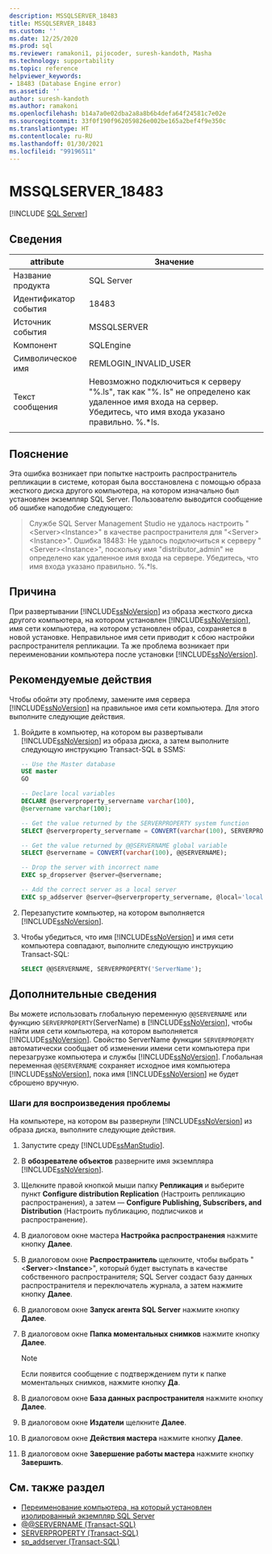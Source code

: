 ```yaml
---
description: MSSQLSERVER_18483
title: MSSQLSERVER_18483
ms.custom: ''
ms.date: 12/25/2020
ms.prod: sql
ms.reviewer: ramakoni1, pijocoder, suresh-kandoth, Masha
ms.technology: supportability
ms.topic: reference
helpviewer_keywords:
- 18483 (Database Engine error)
ms.assetid: ''
author: suresh-kandoth
ms.author: ramakoni
ms.openlocfilehash: b14a7a0e02dba2a8a8b6b4defa64f24581c7e02e
ms.sourcegitcommit: 33f0f190f962059826e002be165a2bef4f9e350c
ms.translationtype: HT
ms.contentlocale: ru-RU
ms.lasthandoff: 01/30/2021
ms.locfileid: "99196511"
---
```

# <a name="mssqlserver_18483"></a>MSSQLSERVER_18483
 [!INCLUDE [SQL Server](../../includes/applies-to-version/sqlserver.md)]

## <a name="details"></a>Сведения

|attribute|Значение|
|---|---|
|Название продукта|SQL Server|
|Идентификатор события|18483|
|Источник события|MSSQLSERVER|
|Компонент|SQLEngine|
|Символическое имя|REMLOGIN_INVALID_USER|
|Текст сообщения|Невозможно подключиться к серверу "%.ls", так как "%. ls" не определено как удаленное имя входа на сервер. Убедитесь, что имя входа указано правильно. %.*ls.|
||

## <a name="explanation"></a>Пояснение

Эта ошибка возникает при попытке настроить распространитель репликации в системе, которая была восстановлена с помощью образа жесткого диска другого компьютера, на котором изначально был установлен экземпляр SQL Server. Пользователю выводится сообщение об ошибке наподобие следующего:

> Службе SQL Server Management Studio не удалось настроить "\<Server>\<Instance>" в качестве распространителя для "\<Server>\<Instance>". Ошибка 18483: Не удалось подключиться к серверу "\<Server>\<Instance>", поскольку имя "distributor_admin" не определено как удаленное имя входа на сервере. Убедитесь, что имя входа указано правильно. %.*ls.

## <a name="cause"></a>Причина

При развертывании [!INCLUDE[ssNoVersion](../../includes/ssnoversion-md.md)] из образа жесткого диска другого компьютера, на котором установлен [!INCLUDE[ssNoVersion](../../includes/ssnoversion-md.md)], имя сети компьютера, на котором установлен образ, сохраняется в новой установке. Неправильное имя сети приводит к сбою настройки распространителя репликации. Та же проблема возникает при переименовании компьютера после установки [!INCLUDE[ssNoVersion](../../includes/ssnoversion-md.md)].

## <a name="user-action"></a>Рекомендуемые действия

Чтобы обойти эту проблему, замените имя сервера [!INCLUDE[ssNoVersion](../../includes/ssnoversion-md.md)] на правильное имя сети компьютера. Для этого выполните следующие действия.

1. Войдите в компьютер, на котором вы развертывали [!INCLUDE[ssNoVersion](../../includes/ssnoversion-md.md)] из образа диска, а затем выполните следующую инструкцию Transact-SQL в SSMS:

    ```sql
    -- Use the Master database
    USE master
    GO

    -- Declare local variables
    DECLARE @serverproperty_servername varchar(100),
    @servername varchar(100);

    -- Get the value returned by the SERVERPROPERTY system function
    SELECT @serverproperty_servername = CONVERT(varchar(100), SERVERPROPERTY('ServerName'));

    -- Get the value returned by @@SERVERNAME global variable
    SELECT @servername = CONVERT(varchar(100), @@SERVERNAME);

    -- Drop the server with incorrect name
    EXEC sp_dropserver @server=@servername;

    -- Add the correct server as a local server
    EXEC sp_addserver @server=@serverproperty_servername, @local='local';
    ```

2. Перезапустите компьютер, на котором выполняется [!INCLUDE[ssNoVersion](../../includes/ssnoversion-md.md)].
3. Чтобы убедиться, что имя [!INCLUDE[ssNoVersion](../../includes/ssnoversion-md.md)] и имя сети компьютера совпадают, выполните следующую инструкцию Transact-SQL:

    ```sql
    SELECT @@SERVERNAME, SERVERPROPERTY('ServerName');
    ```

## <a name="more-information"></a>Дополнительные сведения

Вы можете использовать глобальную переменную `@@SERVERNAME` или функцию `SERVERPROPERTY`(ServerName) в [!INCLUDE[ssNoVersion](../../includes/ssnoversion-md.md)], чтобы найти имя сети компьютера, на котором выполняется [!INCLUDE[ssNoVersion](../../includes/ssnoversion-md.md)]. Свойство ServerName функции `SERVERPROPERTY` автоматически сообщает об изменении имени сети компьютера при перезагрузке компьютера и службы [!INCLUDE[ssNoVersion](../../includes/ssnoversion-md.md)]. Глобальная переменная `@@SERVERNAME` сохраняет исходное имя компьютера [!INCLUDE[ssNoVersion](../../includes/ssnoversion-md.md)], пока имя [!INCLUDE[ssNoVersion](../../includes/ssnoversion-md.md)] не будет сброшено вручную.

### <a name="steps-to-reproduce-the-problem"></a>Шаги для воспроизведения проблемы

На компьютере, на котором вы развернули [!INCLUDE[ssNoVersion](../../includes/ssnoversion-md.md)] из образа диска, выполните следующие действия.

1. Запустите среду [!INCLUDE[ssManStudio](../../includes/ssManStudio-md.md)].
2. В **обозревателе объектов** разверните имя экземпляра [!INCLUDE[ssNoVersion](../../includes/ssnoversion-md.md)].
3. Щелкните правой кнопкой мыши папку **Репликация** и выберите пункт **Configure distribution Replication** (Настроить репликацию распространения), а затем — **Configure Publishing, Subscribers, and Distribution** (Настроить публикацию, подписчиков и распространение).
4. В диалоговом окне мастера **Настройка распространения** нажмите кнопку **Далее**.
5. В диалоговом окне **Распространитель** щелкните, чтобы выбрать "\<**Server**>\<**Instance**>", который будет выступать в качестве собственного распространителя; SQL Server создаст базу данных распространителя и переключатель журнала, а затем нажмите кнопку **Далее**.
6. В диалоговом окне **Запуск агента SQL Server** нажмите кнопку **Далее**.
7. В диалоговом окне **Папка моментальных снимков** нажмите кнопку **Далее**.

    > [!NOTE]
    > Если появится сообщение с подтверждением пути к папке моментальных снимков, нажмите кнопку **Да**.
8. В диалоговом окне **База данных распространителя** нажмите кнопку **Далее**.
9. В диалоговом окне **Издатели** щелкните **Далее**.
10. В диалоговом окне **Действия мастера** нажмите кнопку **Далее**.
11. В диалоговом окне **Завершение работы мастера** нажмите кнопку **Завершить**.

## <a name="see-also"></a>См. также раздел

- [Переименование компьютера, на который установлен изолированный экземпляр SQL Server](../../database-engine/install-windows/rename-a-computer-that-hosts-a-stand-alone-instance-of-sql-server.md)
- [@@SERVERNAME (Transact-SQL)](../../t-sql/functions/servername-transact-sql.md)
- [SERVERPROPERTY (Transact-SQL)](../../t-sql/functions/serverproperty-transact-sql.md)
- [sp_addserver (Transact-SQL)](../system-stored-procedures/sp-addserver-transact-sql.md)